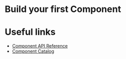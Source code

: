 # Build your first Component




[//]: # (Keep this section at the bottom of the doc)
# Useful links

* [Component API Reference](../../reference/api/component.hbs.md)
* [Component Catalog](../../reference/catalog/about.hbs.md)